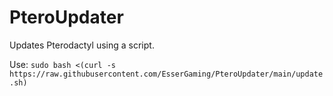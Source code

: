 # PteroUpdater
Updates Pterodactyl using a script.

Use: `sudo bash <(curl -s https://raw.githubusercontent.com/EsserGaming/PteroUpdater/main/update.sh)`
